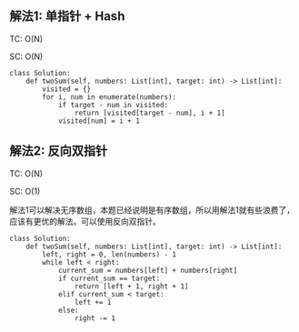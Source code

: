 ## 解法1: 单指针 + Hash
TC: O(N)

SC: O(N)
```
class Solution:
    def twoSum(self, numbers: List[int], target: int) -> List[int]:
        visited = {}
        for i, num in enumerate(numbers):
            if target - num in visited:
                return [visited[target - num], i + 1]
            visited[num] = i + 1
```

## 解法2: 反向双指针
TC: O(N)

SC: O(1)

解法1可以解决无序数组，本题已经说明是有序数组，所以用解法1就有些浪费了，应该有更优的解法。可以使用反向双指针。
```
class Solution:
    def twoSum(self, numbers: List[int], target: int) -> List[int]:
        left, right = 0, len(numbers) - 1
        while left < right:
            current_sum = numbers[left] + numbers[right]
            if current_sum == target:
                return [left + 1, right + 1]
            elif current_sum < target:
                left += 1
            else:
                right -= 1
```
